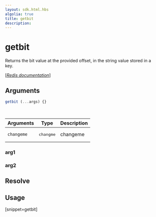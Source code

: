 ```yaml
---
layout: sdk.html.hbs
algolia: true
title: getbit
description:
---
```


# getbit


Returns the bit value at the provided offset, in the string value stored in a key.

[[_Redis documentation_]](https://redis.io/commands/getbit)

## Arguments

```js
getbit (...args) {}

```

<br/>

| Arguments    | Type    | Description |
|--------------|---------|-------------|
| ``changeme`` | <pre>changme</pre> | changeme    |

### arg1

### arg2

## Resolve

## Usage

[snippet=getbit]
